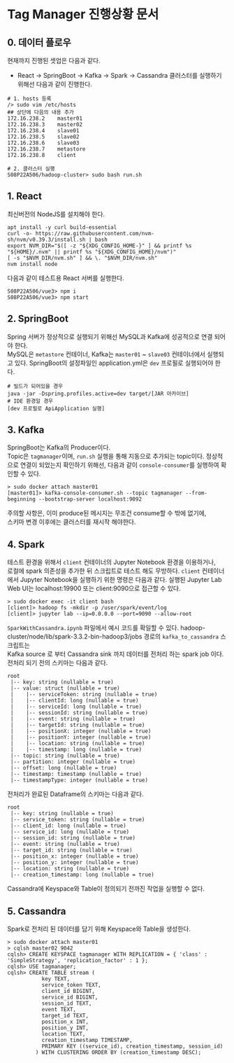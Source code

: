 # Tag Manager 진행상황 문서

## 0. 데이터 플로우

현재까지 진행된 셋업은 다음과 같다.
- React -> SpringBoot -> Kafka -> Spark -> Cassandra
클러스터를 실행하기 위해선 다음과 같이 진행한다.
```
# 1. hosts 등록
/> sudo vim /etc/hosts
## 상단에 다음의 내용 추가
172.16.238.2    master01
172.16.238.3    master02
172.16.238.4    slave01
172.16.238.5    slave02
172.16.238.6    slave03
172.16.238.7    metastore
172.16.238.8    client

# 2. 클러스터 실행
S08P22A506/hadoop-cluster> sudo bash run.sh
```

## 1. React
최신버전의 NodeJS를 설치해야 한다.
```
apt install -y curl build-essential
curl -o- https://raw.githubusercontent.com/nvm-sh/nvm/v0.39.3/install.sh | bash
export NVM_DIR="$([ -z "${XDG_CONFIG_HOME-}" ] && printf %s "${HOME}/.nvm" || printf %s "${XDG_CONFIG_HOME}/nvm")"
[ -s "$NVM_DIR/nvm.sh" ] && \. "$NVM_DIR/nvm.sh"
nvm install node
```
다음과 같이 테스트용 React 서버를 실행한다.
```
S08P22A506/vue3> npm i
S08P22A506/vue3> npm start
```

## 2. SpringBoot
Spring 서버가 정상적으로 실행되기 위해선 MySQL과 Kafka에 성공적으로 연결 되어야 한다.  
MySQL은 `metastore` 컨테이너, Kafka는 `master01` ~ `slave03` 컨테이너에서 실행되고 있다.
SpringBoot의 설정파일인 application.yml은 `dev` 프로필로 실행되어야 한다.
```
# 빌드가 되어있을 경우
java -jar -Dspring.profiles.active=dev target/[JAR 아카이브]
# IDE 환경일 경우
[dev 프로필로 ApiApplication 실행]
```

## 3. Kafka
SpringBoot는 Kafka의 Producer이다.  
Topic은 `tagmanager`이며, `run.sh` 실행을 통해 지동으로 추가되는 topic이다.
정상적으로 연결이 되었는지 확인하기 위해선, 다음과 같이 `console-consumer`를 실행하여 확인할 수 있다.
```
> sudo docker attach master01
[master01]> kafka-console-consumer.sh --topic tagmanager --from-beginning --bootstrap-server localhost:9092
```
주의할 사항은, 이미 produce된 메시지는 무조건 consume할 수 밖에 없기에,  
스키마 변경 이후에는 클러스터를 재시작 해야한다.

## 4. Spark
테스트 환경을 위해서 `client` 컨테이너의 Jupyter Notebook 환경을 이용하거나,  
로컬에 spark 의존성을 추가한 뒤 스크립트로 테스트 해도 무방하다.
`client` 컨테이너에서 Jupyter Notebook을 실행하기 위한 명령은 다음과 같다.
실행된 Jupyter Lab Web UI는 localhost:19900 또는 client:9090으로 접근할 수 있다.
```
> sudo docker exec -it client bash
[client]> hadoop fs -mkdir -p /user/spark/event/log
[client]> jupyter lab --ip=0.0.0.0 --port=9090 --allow-root
```
`SparkWithCassandra.ipynb` 파일에서 예시 코드를 확일할 수 있다.
hadoop-cluster/node/lib/spark-3.3.2-bin-hadoop3/jobs 경로의 `kafka_to_cassandra` 스크립트는  
Kafka source 로 부터 Cassandra sink 까지 데이터를 전처리 하는 spark job 이다.  
전처리 되기 전의 스키마는 다음과 같다.
```
root
 |-- key: string (nullable = true)
 |-- value: struct (nullable = true)
 |    |-- serviceToken: string (nullable = true)
 |    |-- clientId: long (nullable = true)
 |    |-- serviceId: long (nullable = true)
 |    |-- sessionId: string (nullable = true)
 |    |-- event: string (nullable = true)
 |    |-- targetId: string (nullable = true)
 |    |-- positionX: integer (nullable = true)
 |    |-- positionY: integer (nullable = true)
 |    |-- location: string (nullable = true)
 |    |-- timestamp: long (nullable = true)
 |-- topic: string (nullable = true)
 |-- partition: integer (nullable = true)
 |-- offset: long (nullable = true)
 |-- timestamp: timestamp (nullable = true)
 |-- timestampType: integer (nullable = true)
```
전처리가 완료된 Dataframe의 스키마는 다음과 같다.
```
root
 |-- key: string (nullable = true)
 |-- service_token: string (nullable = true)
 |-- client_id: long (nullable = true)
 |-- service_id: long (nullable = true)
 |-- session_id: string (nullable = true)
 |-- event: string (nullable = true)
 |-- target_id: string (nullable = true)
 |-- position_x: integer (nullable = true)
 |-- position_y: integer (nullable = true)
 |-- location: string (nullable = true)
 |-- creation_timestamp: long (nullable = true)
```
Cassandra에 Keyspace와 Table이 정의되기 전까진 작업을 실행할 수 없다.

## 5. Cassandra
Spark로 전처리 된 데이터를 담기 위해 Keyspace와 Table을 생성한다.
```
> sudo docker attach master01
> cqlsh master02 9042
cqlsh> CREATE KEYSPACE tagmanager WITH REPLICATION = { 'class' : 'SimpleStrategy', 'replication_factor' : 1 };
cqlsh> USE tagmanager;
cqlsh> CREATE TABLE stream (
           key TEXT,
           service_token TEXT,
           client_id BIGINT,
           service_id BIGINT,
           session_id TEXT,
           event TEXT,
           target_id TEXT,
           position_x INT,
           position_y INT,
           location TEXT,
           creation_timestamp TIMESTAMP,
           PRIMARY KEY ((service_id), creation_timestamp, session_id)
         ) WITH CLUSTERING ORDER BY (creation_timestamp DESC);
```